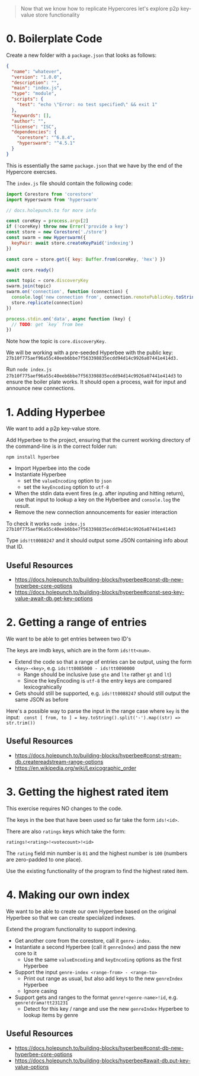 > Now that we know how to replicate Hypercores let's explore p2p key-value store functionality

# 0. Boilerplate Code

Create a new folder with a `package.json` that looks as follows: 

```json
{
  "name": "whatever",
  "version": "1.0.0",
  "description": "",
  "main": "index.js",
  "type": "module",
  "scripts": {
    "test": "echo \"Error: no test specified\" && exit 1"
  },
  "keywords": [],
  "author": "",
  "license": "ISC",
  "dependencies": {
    "corestore": "^6.8.4",
    "hyperswarm": "^4.5.1"
  }
}
```

This is essentially the same `package.json` that we have by the end of the Hypercore exercses.

The `index.js` file should contain the following code:

```js
import Corestore from 'corestore'
import Hyperswarm from 'hyperswarm'

// docs.holepunch.to for more info

const coreKey = process.argv[2]
if (!coreKey) throw new Error('provide a key')
const store = new Corestore('./store')
const swarm = new Hyperswarm({
  keyPair: await store.createKeyPaid('indexing')
})

const core = store.get({ key: Buffer.from(coreKey, 'hex') })

await core.ready()

const topic = core.discoveryKey
swarm.join(topic)
swarm.on('connection', function (connection) {
  console.log('new connection from', connection.remotePublicKey.toString('hex'))
  store.replicate(connection)
})

process.stdin.on('data', async function (key) {
  // TODO: get `key` from bee
})
```

Note how the topic is `core.discoveryKey`.

We will be working with a pre-seeded Hyperbee with the public key: `27b10f775aef96a55c40eeb6bbe7f563398835ecdd94d14c9926a07441e414d3.`

Run `node index.js 27b10f775aef96a55c40eeb6bbe7f563398835ecdd94d14c9926a07441e414d3` to ensure the boiler plate works. It should open a process, wait for input and announce new connections.


# 1. Adding Hyperbee

We want to add a p2p key-value store. 

Add Hyperbee to the project, ensuring that the current working directory of the command-line is in the correct folder run:

```
npm install hyperbee
```

* Import Hyperbee into the code
* Instantiate Hyperbee
  * set the `valueEncoding` option to `json`
  * set the `keyEncoding` option to `utf-8`
* When the stdin data event fires (e.g. after inputing and hitting return), use that input to lookup a key on the Hyberbee and `console.log` the result.
* Remove the new connection announcements for easier interaction

To check it works `node index.js 27b10f775aef96a55c40eeb6bbe7f563398835ecdd94d14c9926a07441e414d3`

Type `ids!tt0088247` and it should output some JSON containing info about that ID.

## Useful Resources

* https://docs.holepunch.to/building-blocks/hyperbee#const-db-new-hyperbee-core-options
* https://docs.holepunch.to/building-blocks/hyperbee#const-seq-key-value-await-db.get-key-options

# 2. Getting a range of entries

We want to be able to get entries between two ID's

The keys are imdb keys, which are in the form `ids!tt<num>`. 

* Extend the code so that a range of entries can be output, using the form `<key>-<key>`, e.g. `ids!tt0085000 - ids!tt0090000`
  * Range should be inclusive (use `gte` and `lte` rather `gt` and `lt`)
  * Since the keyEncoding is `utf-8` the entry keys are compared lexicograhically 
* Gets should still be supported, e.g. `ids!tt0088247` should still output the same JSON as before


Here's a possible way to parse the input in the range case where `key` is the input:
` const [ from, to ] = key.toString().split('-').map((str) => str.trim())`

## Useful Resources

* https://docs.holepunch.to/building-blocks/hyperbee#const-stream-db.createreadstream-range-options
* https://en.wikipedia.org/wiki/Lexicographic_order


# 3. Getting the highest rated item

This exercise requires NO changes to the code. 

The keys in the bee that have been used so far take the form `ids!<id>`. 

There are also `ratings` keys which take the form: 

```
ratings!<rating>!<votecount>!<id>
```

The `rating` field min number is `01` and the highest number is `100`
(numbers are zero-padded to one place).

Use the existing functionality of the program to find the highest rated item.

# 4. Making our own index

We want to be able to create our own Hyperbee based on the original Hyperbee so that we can create specialized indexes.

Extend the program functionality to support indexing. 

* Get another core from the corestore, call it `genre-index`.
* Instantiate a second Hyperbee (call it `genreIndex`) and pass the new core to it
  * Use the same `valueEncoding` and `keyEncoding` options as the first Hyperbee
* Support the input `genre-index <range-from> - <range-to>`
  * Print out range as usual, but also add keys to the new `genreIndex` Hyperbee
  * Ignore casing
* Support gets and ranges to the format `genre!<genre-name>!id`, e.g. `genre!drama!tt231231`
  * Detect for this key / range and use the new `genreIndex` Hyperbee to lookup items by genre
  

## Useful Resources

* https://docs.holepunch.to/building-blocks/hyperbee#const-db-new-hyperbee-core-options
* https://docs.holepunch.to/building-blocks/hyperbee#await-db.put-key-value-options